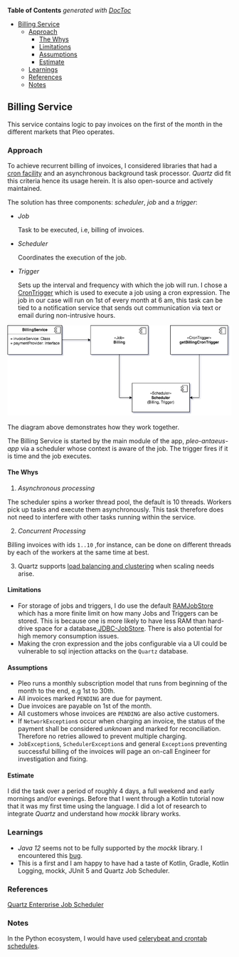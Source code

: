 <!-- START doctoc generated TOC please keep comment here to allow auto update -->
<!-- DON'T EDIT THIS SECTION, INSTEAD RE-RUN doctoc TO UPDATE -->
**Table of Contents**  *generated with [DocToc](https://github.com/thlorenz/doctoc)*

- [Billing Service](#billing-service)
  - [Approach](#approach)
    - [The Whys](#the-whys)
    - [Limitations](#limitations)
    - [Assumptions](#assumptions)
    - [Estimate](#estimate)
  - [Learnings](#learnings)
  - [References](#references)
  - [Notes](#notes)

<!-- END doctoc generated TOC please keep comment here to allow auto update -->

## Billing Service
This service contains logic to pay invoices on the first of the month in the different markets that Pleo operates.

### Approach
To achieve recurrent billing of invoices, I considered libraries that had a [cron facility](https://en.wikipedia.org/wiki/Cron) and an asynchronous background task processor.
_Quartz_ did fit this criteria hence its usage herein. It is also open-source and actively maintained.

The solution has three components: _scheduler_, _job_ and a _trigger_:

- *Job*

   Task to be executed, i.e, billing of invoices.

- *Scheduler*

   Coordinates the execution of the job.

- *Trigger*

   Sets up the interval and frequency with which the job will run. I chose a [CronTrigger](https://www.quartz-scheduler.net/documentation/quartz-2.x/tutorial/crontriggers.html) which is used to execute a job using a cron expression. The job in our case will run on 1st of every month at 6 am, this task can be tied to a notification service that sends out communication via text or email during non-intrusive hours.


<p align="center">
<img src="./resources/images/billing.png">
</p>

The diagram above demonstrates how they work together.

The Billing Service is started by the main module of the app, _pleo-antaeus-app_ via a scheduler whose context is aware of the job. The trigger fires if it is time and the job executes.

#### The Whys
1. _Asynchronous processing_

The scheduler spins a worker thread pool, the default is 10 threads. Workers pick up tasks and execute them asynchronously. This task therefore does not need to interfere with other tasks running within the service.

2. _Concurrent Processing_

Billing invoices with ids `1..10` ,for instance, can be done on different threads by each of the workers at the same time at best.

3. Quartz supports [load balancing and clustering](http://www.quartz-scheduler.org/documentation/2.3.1-SNAPSHOT/tutorials/tutorial-lesson-11.html#TutorialLesson11-Clustering) when scaling needs arise.


#### Limitations
- For storage of jobs and triggers, I do use the default [RAMJobStore](http://www.quartz-scheduler.org/documentation/quartz-2.1.7/configuration/ConfigRAMJobStore.html) which has a more finite limit on how many Jobs and Triggers can be stored. This is because one is more likely to have less RAM than hard-drive space for a database,[JDBC-JobStore](http://www.quartz-scheduler.org/documentation/quartz-2.1.7/configuration/ConfigJobStoreTX.html). There is also potential for high memory consumption issues.
- Making the cron expression and the jobs configurable via a UI could be vulnerable to sql injection attacks on the `Quartz` database.

#### Assumptions
* Pleo runs a monthly subscription model that runs from beginning of the month to the end, e.g 1st to 30th.
* All invoices marked `PENDING` are due for payment.
* Due invoices are payable on 1st of the month.
* All customers whose invoices are `PENDING` are also active customers.
* If `NetworkException`s occur when charging an invoice, the status of the payment shall be considered _unknown_ and marked for reconciliation. Therefore no retries allowed to prevent multiple charging.
* `JobException`s, `SchedulerException`s and general `Exception`s preventing successful billing of the invoices will page an on-call Engineer for investigation and fixing.

#### Estimate
I did the task over a period of roughly 4 days, a full weekend and early mornings and/or evenings. Before that I went through a Kotlin tutorial now that it was my first time using the language. I did a lot of research to integrate _Quartz_ and understand how _mockk_ library works.

### Learnings
-  _Java 12_ seems not to be fully supported by the _mockk_ library. I encountered this [bug](https://github.com/mockk/mockk/issues/276).
- This is a first and I am happy to have had a taste of Kotlin, Gradle, Kotlin Logging, mockk, JUnit 5 and Quartz Job Scheduler.

### References
[Quartz Enterprise Job Scheduler](http://www.quartz-scheduler.org/overview/)

### Notes
In the Python ecosystem, I would have used [celerybeat and crontab schedules](https://docs.celeryproject.org/en/latest/userguide/periodic-tasks.html).
